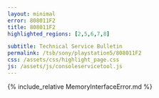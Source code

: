 ```yaml
---
layout: minimal
error: 808011F2
title: 808011F2
highlighted_regions: [2,5,6,7,8]

subtitle: Technical Service Bulletin
permalink: /tsb/sony/playstation5/808011F2
css: /assets/css/highlight_page.css
js: /assets/js/consoleservicetool.js
---
```


{% include_relative MemoryInterfaceError.md %}
